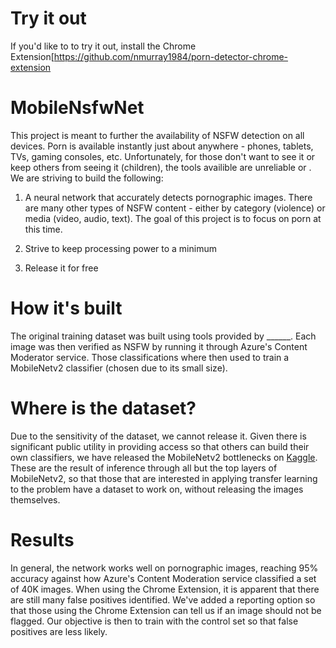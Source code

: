 # Try it out

If you'd like to to try it out, install the Chrome Extension[https://github.com/nmurray1984/porn-detector-chrome-extension

# MobileNsfwNet

This project is meant to further the availability of NSFW detection on all devices. Porn is available instantly just about anywhere - phones, tablets, TVs, gaming consoles, etc. Unfortunately, for those don't want to see it or keep others from seeing it (children), the tools availible are unreliable or . We are striving to build the following:

1) A neural network that accurately detects pornographic images. There are many other types of NSFW content - either by category (violence) or media (video, audio, text). The goal of this project is to focus on porn at this time.

2) Strive to keep processing power to a minimum

3) Release it for free

# How it's built

The original training dataset was built using tools provided by ______. Each image was then verified as NSFW by running it through Azure's Content Moderator service. Those classifications where then used to train a MobileNetv2 classifier (chosen due to its small size).

# Where is the dataset?

Due to the sensitivity of the dataset, we cannot release it. Given there is significant public utility in providing access so that others can build their own classifiers, we have released the MobileNetv2 bottlenecks on [Kaggle](https://www.kaggle.com/nmurray1234/yahoo-nsfw-as-mobilenetv2-bottlenecks). These are the result of inference through all but the top layers of MobileNetv2, so that those that are interested in applying transfer learning to the problem have a dataset to work on, without releasing the images themselves.

# Results

In general, the network works well on pornographic images, reaching 95% accuracy against how Azure's Content Moderation service classified a set of 40K images. When using the Chrome Extension, it is apparent that there are still many false positives identified. We've added a reporting option so that those using the Chrome Extension can tell us if an image should not be flagged. Our objective is then to train with the control set so that false positives are less likely.
